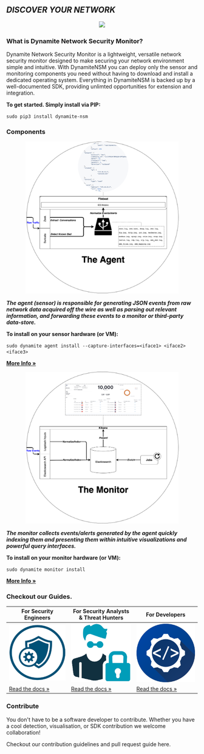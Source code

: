  ## *DISCOVER YOUR NETWORK*

<p align="center">
 <a href="http://dynamite.ai"><img src="https://github.com/vlabsio/dynamite-nsm/raw/master/img/dynamite_analytics.png" width="450" height="auto"></a>
</p>

### What is Dynamite Network Security Monitor?

Dynamite Network Security Monitor is a lightweight, versatile network security monitor designed to make securing your network environment simple and intuitive. With DynamiteNSM you can deploy only the sensor and monitoring components you need without having to download and install a dedicated operating system. Everything in DynamiteNSM is backed up by a well-documented SDK, providing unlimted opportunities for extension and integration.

**To get started. Simply install via PIP:**

```
sudo pip3 install dynamite-nsm
```

### Components
<p align="center">
 <img src="docs/data/img/arch_agent.png" width="80%" height="auto"></img>
</p>

***The agent (sensor) is responsible for generating JSON events from raw network data acquired off the wire as well as parsing out relevant information, and forwarding these events to a monitor or third-party data-store.***

**To install on your sensor hardware (or VM):**
```
sudo dynamite agent install --capture-interfaces=<iface1> <iface2> <iface3>
```

[**More Info »**]()

<p align="center">
 <img src="docs/data/img/arch_monitor.png" width="80%" height="auto"></img>
</p>

***The monitor collects events/alerts generated by the agent quickly indexing them and presenting them within intuitive visualizations and powerful query interfaces.***

**To install on your monitor hardware (or VM):**
```
sudo dynamite monitor install
```

[**More Info »**]()

### Checkout our Guides.

| For Security Engineers                            | For Security Analysts & Threat Hunters           | For Developers                                     |
|---------------------------------------------------|--------------------------------------------------|----------------------------------------------------|
| ![img.png](data/img/security_engineers_icon.png)  | ![img.png](data/img/security_analysts_icon.png)  | ![img.png](data/img/developers_icon.png)           |
| [Read the docs »](guides/for_security_engineers/) | [Read the docs »](guides/for_security_analysts/) | [Read the docs »](guides/for_software_developers/) |

### Contribute

You don't have to be a software developer to contribute. 
Whether you have a cool detection, visualisation, or SDK contribution we welcome collaboration!

Checkout our contribution guidelines and pull request guide here.
